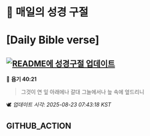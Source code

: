 # 🙏 매일의 성경 구절
# [Daily Bible verse]
## [![README에 성경구절 업데이트](https://github.com/DONGSUKA/first_test/actions/workflows/update-readme-bible.yml/badge.svg)](https://github.com/DONGSUKA/first_test/actions/workflows/update-readme-bible.yml)
<!-- START_BIBLE_VERSE -->
📖 **욥기 40:21**
> 그것이 연 잎 아래에나 갈대 그늘에서나 늪 속에 엎드리니

🕊️ _업데이트 시각: 2025-08-23 07:43:18 KST_
  <!-- END_BIBLE_VERSE -->
## GITHUB_ACTION
